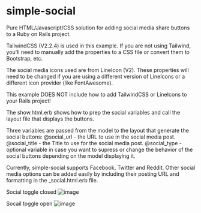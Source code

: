 # simple-social
Pure HTML/Javascript/CSS solution for adding social media share buttons to a Ruby on Rails project.

TailwindCSS (V2.2.4) is used in this example. If you are not using Tailwind, you'll need to manually add the properties to a CSS file or convert them to Bootstrap, etc.

The social media icons used are from LineIcon (V2). These properties will need to be changed if you are using a different version of LineIcons or a different icon provider (like FontAwesome).

This example DOES NOT include how to add TailwindCSS or LineIcons to your Rails project!

The show.html.erb shows how to prep the social variables and call the layout file that displays the buttons.

Three variables are passed from the model to the layout that generate the social buttons:
@social_url - the URL to use in the social media post.
@social_title - the Title to use for the social media post.
@social_type - optional variable in case you want to supress or change the behavior of the social buttons depending on the model displaying it.

Currently, simple-social supports Facebook, Twitter and Reddit. Other social media options can be added easily by including their posting URL and formatting in the _social.html.erb file.

Social toggle closed
![image](https://user-images.githubusercontent.com/61164345/127722583-0a13e621-d873-47f5-9c05-5075f388cbf8.png)

Socail toggle open
![image](https://user-images.githubusercontent.com/61164345/127722595-a5a75f53-e055-4069-9431-c87953e14bd4.png)

